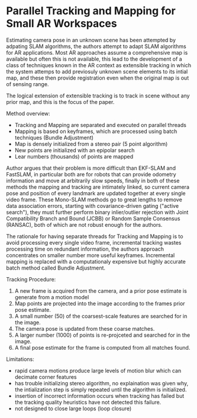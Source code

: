 # Parallel Tracking and Mapping for Small AR Workspaces

Estimating camera pose in an unknown scene has been attempted by adpating SLAM
algorithms, the authors attempt to adapt SLAM algorithms for AR applications.
Most AR approaches assume a comprehensive map is available but often this is
not available, this lead to the development of a class of techniques known in
the AR context as extensible tracking in which the system attemps to add
previosuly unknown scene elements to its intial map, and these then provide
registration even when the original map is out of sensing range.

The logical extension of extensible tracking is to track in scene without any
prior map, and this is the focus of the paper.


Method overview:

- Tracking and Mapping are separated and executed on parallel threads
- Mapping is based on keyframes, which are processed using batch techniques
  (Bundle Adjustment)
- Map is densely initialized from a stereo pair (5 point algorithm)
- New points are initialized with an epipolar search
- Lear numbers (thousands) of points are mapped


Author argues that their problem is more difficult than EKF-SLAM and FastSLAM,
in particular both are for robots that can provide odometry information and
move at arbitrarily slow speeds, finally in both of these methods the mapping
and tracking are intimately linked, so current camera pose and position of
every landmark are updated together at every single video frame. These
Mono-SLAM methods go to great lengths to remove data association errors,
starting with covariance-driven gating ("active search"), they must further
perform binary inlier/outlier rejection with Joint Compatibility Branch and
Bound (JCBB) or Random Sample Consensus (RANSAC), both of which are not robust
enough for the authors.

The rationale for having separate threads for Tracking and Mapping is to avoid
processing every single video frame, incremental tracking wastes processing time
on redundant information, the authors approach concentrates on smaller number
more useful keyframes. Incremental mapping is replaced with a computationaly
expensive but highly accurate batch method called Bundle Adjustment.


Tracking Procedure:

1. A new frame is acquired from the camera, and a prior pose estimate is
generate from a motion model
2. Map points are projected into the image according to the frames prior pose
estimate.
3. A small number (50) of the coarsest-scale features are searched for in the
image.
4. The camera pose is updated from these coarse matches.
5. A larger number (1000) of points is re-projceted and searched for in the
image.
6. A final pose estimate for the frame is computed from all matches found.




Limitations:
- rapid camera motions produce large levels of motion blur which can decimate
  corner features
- has trouble initializing stereo algorithm, no explaination was given why, the
  intialization step is simply repeated  until the algorithm is initialized.
- insertion of incorrect information occurs when tracking has failed but the
  tracking quality heuristics have not detected this failure.
- not designed to close large loops (loop closure)

